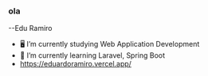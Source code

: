 ### ola

--Edu Ramiro
- 🖥 I’m currently studying Web Application Development 
- 🌱 I’m currently learning Laravel, Spring Boot
- https://eduardoramiro.vercel.app/

<!--
[![spotify-github-profile](https://spotify-github-profile.vercel.app/api/view?uid=31c6vcq7okyww6dv3cdmkkgwo2rq&cover_image=true&theme=novatorem&show_offline=false&background_color=121212&interchange=false&bar_color=53b14f&bar_color_cover=false)](https://github.com/kittinan/spotify-github-profile)

**eduuramirooo/eduuramirooo** is a ✨ _special_ ✨ repository because its `README.md` (this file) appears on your GitHub profile.

Here are some ideas to get you started:

- 🔭 I’m currently working on ...
- 🌱 I’m currently learning ...
- 👯 I’m looking to collaborate on ...
- 🤔 I’m looking for help with ...
- 💬 Ask me about ...
- 📫 How to reach me: ...
- 😄 Pronouns: ...
- ⚡ Fun fact: ...
-->
